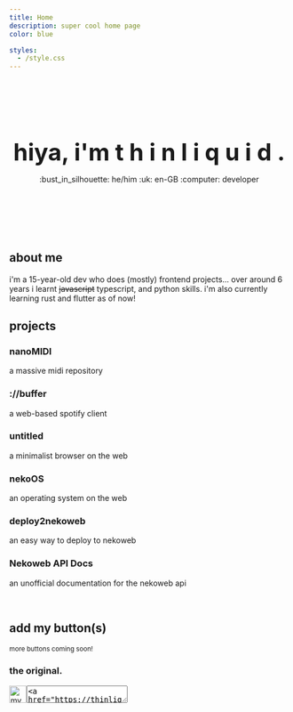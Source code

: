 ```yaml
---
title: Home
description: super cool home page
color: blue

styles:
  - /style.css
---
```


<div style="text-align:center;position:relative;margin: 120px 0;">
  <h1 style="position:relative;z-index:10;font-size: 3em;margin:15px 0;">
    hiya, i'm <span class="letters">
      <span class="letter">t</span>
      <span class="letter">h</span>
      <span class="letter">i</span>
      <span class="letter">n</span>
      <span class="letter">l</span>
      <span class="letter">i</span>
      <span class="letter">q</span>
      <span class="letter">u</span>
      <span class="letter">i</span>
      <span class="letter">d</span>
      <span>.</span>
    </span>
  </h1>
  <div style="position:relative;z-index:10;">
    <span class="chip">:bust_in_silhouette: he/him</span>
    <span class="chip">:uk: en-GB</span>
    <span class="chip">:computer: developer</span>
  </div>
  <div class="blur"></div>
</div>

## about me

i'm a 15-year-old dev who does (mostly) frontend projects...
over around 6 years i learnt ~~javascript~~ typescript, and python skills.
i'm also currently learning rust and flutter as of now!

## projects

<projects-container>
  <project-card onclick="window.open('https://nanomidi.net')" style="--color:var(--red);">
    <h3>nanoMIDI</h3>
    <p>a massive midi repository</p>
  </project-card>

  <project-card onclick="window.open('https://buffer.thinliquid.dev')" style="--color:var(--maroon);">
    <h3>://buffer</h3>
    <p>a web-based spotify client</p>
  </project-card>

  <project-card onclick="window.open('https://untitled.thinliquid.dev')" style="--color:var(--peach);">
    <h3>untitled</h3>
    <p>a minimalist browser on the web</p>
  </project-card>

  <project-card onclick="window.open('https://neko.thinliquid.dev')" style="--color:var(--yellow);">
    <h3>nekoOS</h3>
    <p>an operating system on the web</p>
  </project-card>


  <project-card onclick="window.open('https://deploy.nekoweb.org')" style="--color:var(--green);">
    <h3>deploy2nekoweb</h3>
    <p>an easy way to deploy to nekoweb</p>
  </project-card>

  <project-card onclick="window.open('https://docs.nekoweb.org')" style="--color:var(--teal);">
    <h3>Nekoweb API Docs</h3>
    <p>an unofficial documentation for the nekoweb api</p>
  </project-card>
</projects-container>
<br/>

## add my button(s)
<small>more buttons coming soon!</small>

<label for="main">
  <h3>the original.</h3>
</label>
<div style="display:flex;">
  <img class="squishy" src="/thnlqd.png" style="aspect-ratio:88/31;height:31px;" alt="my button!!!" />
  <textarea readonly id="main"  style="height:31px" onclick="this.select()"><a href="https://thinliquid.dev"><img src="https://thinliquid.dev/thnlqd.png" alt="thinliquid's button" /></a></textarea>
</div>